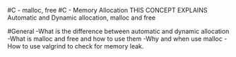 #C - malloc, free
#C - Memory Allocation
THIS CONCEPT EXPLAINS Automatic and Dynamic allocation, malloc and free

#General
-What is the difference between automatic and dynamic allocation
-What is malloc and free and how to use them
-Why and when use malloc
-How to use valgrind to check for memory leak.

